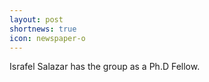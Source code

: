 ```yaml
---
layout: post
shortnews: true
icon: newspaper-o
---
```


Israfel Salazar has the group as a Ph.D Fellow.

